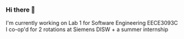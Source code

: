 ### Hi there 👋
I'm currently working on Lab 1 for Software Engineering EECE3093C  
I co-op'd for 2 rotations at Siemens DISW + a summer internship
<!--
**nikgup11/nikgup11** is a ✨ _special_ ✨ repository because its `README.md` (this file) appears on your GitHub profile.

Here are some ideas to get you started:

- 🔭 I’m currently working on ...
- 🌱 I’m currently learning ...
- 👯 I’m looking to collaborate on ...
- 🤔 I’m looking for help with ...
- 💬 Ask me about ...
- 📫 How to reach me: ...
- 😄 Pronouns: ...
- ⚡ Fun fact: ...
-->

